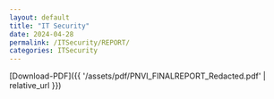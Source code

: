 ```yaml
---
layout: default
title: "IT Security"
date: 2024-04-28
permalink: /ITSecurity/REPORT/
categories: ITSecurity
---
```


[Download-PDF]({{ '/assets/pdf/PNVI_FINALREPORT_Redacted.pdf' | relative_url }})
